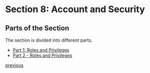 # Section 8: Account and Security
## Parts of the Section
The section is divided into different parts.

* [Part 1: Roles and Privileges](notes_section08part01.md)
* [Part 2 - Roles and Privileges](notes_section08part02.md)


[previous](../README.md)
